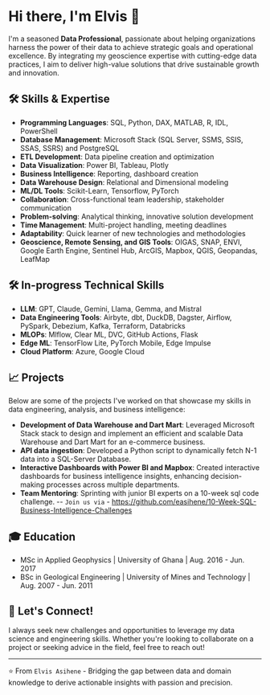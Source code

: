 # Hi there, I'm Elvis 👋

I'm a seasoned **Data Professional**, passionate about helping organizations harness the power of their data to achieve strategic goals and operational excellence. By integrating my geoscience expertise with cutting-edge data practices, I aim to deliver high-value solutions that drive sustainable growth and innovation.

## 🛠 Skills & Expertise

- **Programming Languages**: SQL, Python, DAX, MATLAB, R, IDL, PowerShell
- **Database Management**: Microsoft Stack (SQL Server, SSMS, SSIS, SSAS, SSRS) and PostgreSQL
- **ETL Development**: Data pipeline creation and optimization
- **Data Visualization**: Power BI, Tableau, Plotly
- **Business Intelligence**: Reporting, dashboard creation
- **Data Warehouse Design**: Relational and Dimensional modeling
- **ML/DL Tools**: Scikit-Learn, Tensorflow, PyTorch
- **Collaboration**: Cross-functional team leadership, stakeholder communication
- **Problem-solving**: Analytical thinking, innovative solution development
- **Time Management**: Multi-project handling, meeting deadlines
- **Adaptability**: Quick learner of new technologies and methodologies
- **Geoscience, Remote Sensing, and GIS Tools**: OIGAS, SNAP, ENVI, Google Earth Engine, Sentinel Hub, ArcGIS, Mapbox, QGIS, Geopandas, LeafMap

## 🛠 In-progress Technical Skills
- **LLM**: GPT, Claude, Gemini, Llama, Gemma, and Mistral
- **Data Engineering Tools**: Airbyte, dbt, DuckDB, Dagster, Airflow, PySpark, Debezium, Kafka, Terraform, Databricks
- **MLOPs**: Mlflow, Clear ML, DVC, GitHub Actions, Flask
- **Edge ML**: TensorFlow Lite, PyTorch Mobile, Edge Impulse
- **Cloud Platform**: Azure, Google Cloud


## 📈 Projects

Below are some of the projects I've worked on that showcase my skills in data engineering, analysis, and business intelligence:

- **Development of Data Warehouse and Dart Mart**: Leveraged Microsoft Stack stack to design and implement an efficient and scalable Data Warehouse and Dart Mart for an e-commerce business.
- **API data ingestion**: Developed a Python script to dynamically fetch N-1 data into a SQL-Server Database.
- **Interactive Dashboards with Power BI and Mapbox**: Created interactive dashboards for business intelligence insights, enhancing decision-making processes across multiple departments.
- **Team Mentoring**: Sprinting with junior BI experts on a 10-week sql code challenge.
  -- `Join us via` -  https://github.com/easihene/10-Week-SQL-Business-Intelligence-Challenges


## 🎓 Education

- MSc in Applied Geophysics | University of Ghana | Aug. 2016  - Jun. 2017
- BSc in Geological Engineering | University of Mines and Technology | Aug. 2007  - Jun. 2011

## 🚀 Let's Connect!

I always seek new challenges and opportunities to leverage my data science and engineering skills. Whether you're looking to collaborate on a project or seeking advice in the field, feel free to reach out!

---
⭐ From `Elvis Asihene` - Bridging the gap between data and domain knowledge to derive actionable insights with passion and precision.

